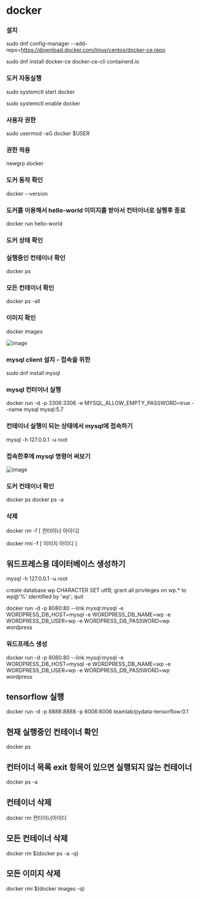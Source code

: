 # docker
### 설치
sudo dnf config-manager --add-repo=https://download.docker.com/linux/centos/docker-ce.repo

sudo dnf install docker-ce docker-ce-cli containerd.io

###  도커 자동실행
sudo systemctl start docker

sudo systemctl enable docker


###  사용자 권한
sudo usermod -aG docker $USER
###  권한 적용
newgrp docker

###  도커 동작 확인
docker --version
###  도커를 이용해서 hello-world 이미지를 받아서 컨터이너로 실행후 종료
docker run hello-world

###  도커 상태 확인
###  실행중인 컨테이너 확인
docker ps
###  모든 컨테이너 확인
docker ps -all
###  이미지 확인
docker images


![image](https://github.com/pia222kr20240629/docker/assets/174164680/480d042f-80af-4d21-a891-c223ebe1541e)


### mysql client 설치 - 접속을 위한
sudo dnf install mysql

### mysql 컨터이너 실행
docker run -d -p 3306:3306 -e MYSQL_ALLOW_EMPTY_PASSWORD=true --name mysql mysql:5.7
### 컨테이너 실행이 되는 상태에서 mysql에 접속하기
mysql -h 127.0.0.1 -u root
### 접속한후에 mysql 명령어 써보기
![image](https://github.com/pia222kr20240629/docker/assets/174164680/557466b2-6a08-4f99-a136-31e42952a882)


### 도커 컨테이너 확인
docker ps 
docker ps -a

### 삭제
docker rm -f [ 컨터이너 아이디]

docker rmi -f [ 이미지 아이디 ]

## 워드프레스용 데이터베이스 생성하기
mysql -h 127.0.0.1 -u root

create database wp CHARACTER SET utf8;
grant all privileges on wp.* to wp@'%' identified by 'wp';
quit

docker run -d -p 8080:80 --link mysql:mysql -e WORDPRESS_DB_HOST=mysql -e WORDPRESS_DB_NAME=wp -e WORDPRESS_DB_USER=wp -e WORDPRESS_DB_PASSWORD=wp wordpress




### 워드프레스 생성
docker run -d -p 8080:80 --link mysql:mysql -e WORDPRESS_DB_HOST=mysql -e WORDPRESS_DB_NAME=wp -e WORDPRESS_DB_USER=wp -e WORDPRESS_DB_PASSWORD=wp wordpress


## tensorflow 실행
docker run -d -p 8888:8888 -p 6006:6006 teamlab/pydata-tensorflow:0.1



## 현재 실행중인 컨테이너 확인
docker ps
## 컨터이너 목록  exit 항목이 있으면 실행되지 않는 컨테이너
docker ps -a

## 컨테이너 삭제
docker rm 컨터이너아이디
## 모든 컨테이너 삭제
docker rm $(docker ps -a -q)

## 모든 이미지 삭제
docker rmi $(docker images -q)

















